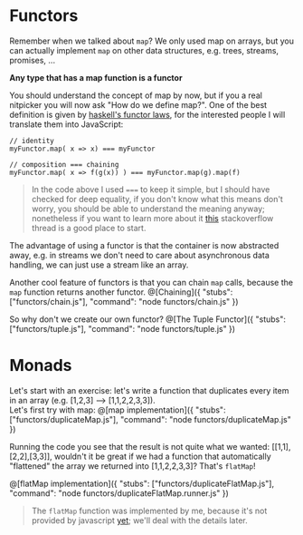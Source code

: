 # Functors
Remember when we talked about `map`? We only used map on arrays, but you can actually implement `map` on other data structures, e.g. trees, streams, promises, ...  

**Any type that has a map function is a functor**

You should understand the concept of map by now, but if you a real nitpicker you will now ask "How do we define map?". One of the best definition is given by [haskell's functor laws](https://wiki.haskell.org/Functor), for the interested people I will translate them into JavaScript:

```
// identity
myFunctor.map( x => x) === myFunctor

// composition === chaining
myFunctor.map( x => f(g(x)) ) === myFunctor.map(g).map(f)
```

> In the code above I used `===` to keep it simple, but I should have checked for deep equality, if you don't know what this means don't worry, you should be able to understand the meaning anyway; nonetheless if you want to learn more about it [this](https://stackoverflow.com/questions/1068834/object-comparison-in-javascript) stackoverflow thread is a good place to start.

The advantage of using a functor is that the container is now abstracted away, e.g. in streams we don't need to care about asynchronous data handling, we can just use a stream like an array.

Another cool feature of functors is that you can chain `map` calls, because the `map` function returns another functor.
@[Chaining]({ "stubs": ["functors/chain.js"], "command": "node functors/chain.js" })

So why don't we create our own functor?
@[The Tuple Functor]({ "stubs": ["functors/tuple.js"], "command": "node functors/tuple.js" })

# Monads
Let's start with an exercise: let's write a function that duplicates every item in an array (e.g. [1,2,3] --> [1,1,2,2,3,3]).  
Let's first try with map:
@[map implementation]({ "stubs": ["functors/duplicateMap.js"], "command": "node functors/duplicateMap.js" })

Running the code you see that the result is not quite what we wanted: [[1,1],[2,2],[3,3]], wouldn't it be great if we had a function that automatically "flattened" the array we returned into [1,1,2,2,3,3]? That's `flatMap`!

@[flatMap implementation]({ "stubs": ["functors/duplicateFlatMap.js"], "command": "node functors/duplicateFlatMap.runner.js" })  
> The `flatMap` function was implemented by me, because it's not provided by javascript [yet](https://tc39.github.io/proposal-flatMap/); we'll deal with the details later.
